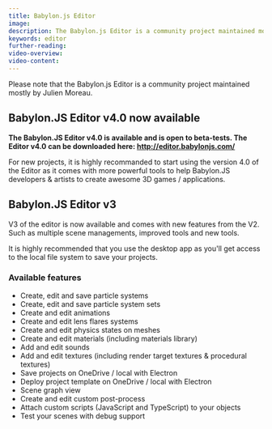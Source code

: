 ```yaml
---
title: Babylon.js Editor
image: 
description: The Babylon.js Editor is a community project maintained mostly by Julien Moreau.
keywords: editor
further-reading:
video-overview:
video-content:
---
```


Please note that the Babylon.js Editor is a community project maintained mostly by Julien Moreau.

## Babylon.JS Editor v4.0 now available
**The Babylon.JS Editor v4.0 is available and is open to beta-tests. The Editor v4.0 can be downloaded here: http://editor.babylonjs.com/**

For new projects, it is highly recommanded to start using the version 4.0 of the Editor as it comes with more powerful tools to help Babylon.JS developers & artists to create awesome 3D games / applications.

## Babylon.JS Editor v3
V3 of the editor is now available and comes with new features from the V2. Such as multiple scene managements, improved tools and new tools.

It is highly recommended that you use the desktop app as you'll get access to the local file system to save your projects.

### Available features
* Create, edit and save particle systems
* Create, edit and save particle system sets
* Create and edit animations
* Create and edit lens flares systems
* Create and edit physics states on meshes
* Create and edit materials (including materials library)
* Add and edit sounds
* Add and edit textures (including render target textures & procedural textures)
* Save projects on OneDrive / local with Electron
* Deploy project template on OneDrive / local with Electron
* Scene graph view
* Create and edit custom post-process
* Attach custom scripts (JavaScript and TypeScript) to your objects
* Test your scenes with debug support